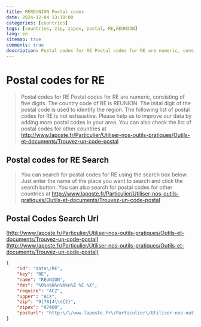```yaml
---
title: REREUNION Postal codes 
date: 2024-12-04 13:19:00
categories: [countries]
tags: [countries, zip, zipex, postal, RE,REUNION]
lang: en
sitemap: true
comments: true
description: Postal codes for RE Postal codes for RE are numeric, consisting of five digits. The country code of RE is REUNION. The inital digit of the postal code is used to identify the region. The following list of postal codes for RE is not exhaustive. Please help us to improve our data by adding more postal codes in your area. You can also check the list of postal codes for other countries at http://www.laposte.fr/Particulier/Utiliser-nos-outils-pratiques/Outils-et-documents/Trouvez-un-code-postal
---
```


# Postal codes for RE
> Postal codes for RE Postal codes for RE are numeric, consisting of five digits. The country code of RE is REUNION. The inital digit of the postal code is used to identify the region. The following list of postal codes for RE is not exhaustive. Please help us to improve our data by adding more postal codes in your area. You can also check the list of postal codes for other countries at http://www.laposte.fr/Particulier/Utiliser-nos-outils-pratiques/Outils-et-documents/Trouvez-un-code-postal

## Postal codes for RE Search 
> You can search for postal codes for RE using the search box below. Just enter the name of the place you want to search and click the search button. You can also search for postal codes for other countries at http://www.laposte.fr/Particulier/Utiliser-nos-outils-pratiques/Outils-et-documents/Trouvez-un-code-postal

## Postal Codes Search Url

[http://www.laposte.fr/Particulier/Utiliser-nos-outils-pratiques/Outils-et-documents/Trouvez-un-code-postal](http://www.laposte.fr/Particulier/Utiliser-nos-outils-pratiques/Outils-et-documents/Trouvez-un-code-postal)
```json
{
    "id": "data\/RE",
    "key": "RE",
    "name": "REUNION",
    "fmt": "%O%n%N%n%A%n%Z %C %X",
    "require": "ACZ",
    "upper": "ACX",
    "zip": "9[78]4\\d{2}",
    "zipex": "97400",
    "posturl": "http:\/\/www.laposte.fr\/Particulier\/Utiliser-nos-outils-pratiques\/Outils-et-documents\/Trouvez-un-code-postal"
}
```
